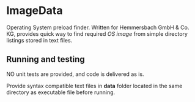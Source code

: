 # ImageData

Operating System preload finder. Written for Hemmersbach GmbH & Co. KG,
provides quick way to find required *OS image* from simple directory
listings stored in text files.

## Running and testing
NO unit tests are provided, and code is delivered as is.

Provide syntax compatible text files in **data** folder located in the
same directory as executable file before running.